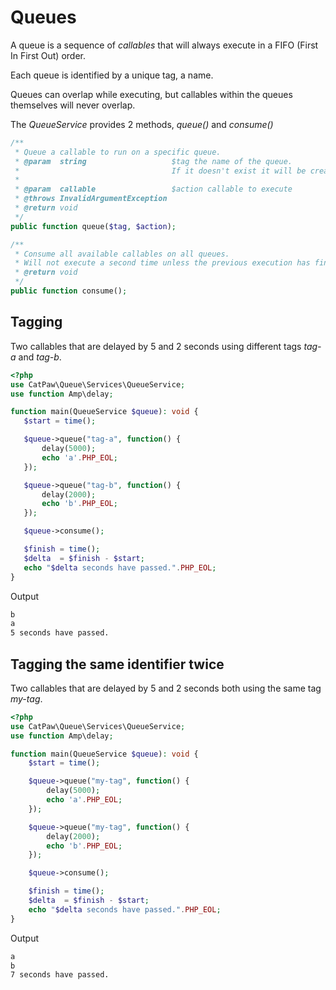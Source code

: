 # Queues

A queue is a sequence of _callables_ that will always execute in a FIFO (First In First Out) order.

Each queue is identified by a unique tag, a name.

Queues can overlap while executing, but callables within the queues themselves will never overlap.

The _QueueService_ provides 2 methods, _queue()_ and _consume()_

```php
/**
 * Queue a callable to run on a specific queue.
 * @param  string                   $tag the name of the queue.
 *                                  If it doesn't exist it will be created automatically.
 *
 * @param  callable                 $action callable to execute
 * @throws InvalidArgumentException
 * @return void
 */
public function queue($tag, $action);
```
```php
/**
 * Consume all available callables on all queues.
 * Will not execute a second time unless the previous execution has finished.
 * @return void
 */
public function consume();
```

## Tagging

Two callables that are delayed by 5 and 2 seconds using different tags _tag-a_ and _tag-b_.

 ```php
<?php
use CatPaw\Queue\Services\QueueService;
use function Amp\delay;

function main(QueueService $queue): void {
    $start = time();

    $queue->queue("tag-a", function() {
        delay(5000);
        echo 'a'.PHP_EOL;
    });

    $queue->queue("tag-b", function() {
        delay(2000);
        echo 'b'.PHP_EOL;
    });

    $queue->consume();

    $finish = time();
    $delta  = $finish - $start;
    echo "$delta seconds have passed.".PHP_EOL;
}
 ```

Output
```bash
b
a
5 seconds have passed.
```

## Tagging the same identifier twice

Two callables that are delayed by 5 and 2 seconds both using the same tag _my-tag_.

```php
<?php
use CatPaw\Queue\Services\QueueService;
use function Amp\delay;

function main(QueueService $queue): void {
    $start = time();

    $queue->queue("my-tag", function() {
        delay(5000);
        echo 'a'.PHP_EOL;
    });

    $queue->queue("my-tag", function() {
        delay(2000);
        echo 'b'.PHP_EOL;
    });

    $queue->consume();

    $finish = time();
    $delta  = $finish - $start;
    echo "$delta seconds have passed.".PHP_EOL;
}
```

Output
```bash
a
b
7 seconds have passed.
```
